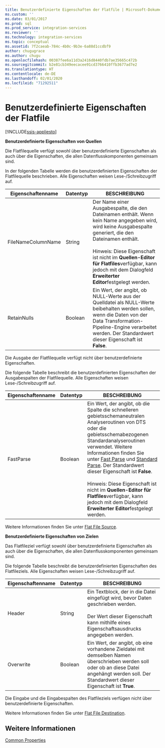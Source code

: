 ```yaml
---
title: Benutzerdefinierte Eigenschaften der Flatfile | Microsoft-Dokumentation
ms.custom: ''
ms.date: 03/01/2017
ms.prod: sql
ms.prod_service: integration-services
ms.reviewer: ''
ms.technology: integration-services
ms.topic: conceptual
ms.assetid: 7f2caeab-784c-4b0c-9b3e-6a88d1ccdbf9
author: chugugrace
ms.author: chugu
ms.openlocfilehash: 00387fee6a11d3a2416d8440fdb7ae35665c472b
ms.sourcegitcommit: b2e81cb349eecacee91cd3766410ffb3677ad7e2
ms.translationtype: HT
ms.contentlocale: de-DE
ms.lasthandoff: 02/01/2020
ms.locfileid: "71292511"
---
```

# <a name="flat-file-custom-properties"></a>Benutzerdefinierte Eigenschaften der Flatfile

[!INCLUDE[ssis-appliesto](../../includes/ssis-appliesto-ssvrpluslinux-asdb-asdw-xxx.md)]


  **Benutzerdefinierte Eigenschaften von Quellen**  
  
 Die Flatfilequelle verfügt sowohl über benutzerdefinierte Eigenschaften als auch über die Eigenschaften, die allen Datenflusskomponenten gemeinsam sind.  
  
 In der folgenden Tabelle werden die benutzerdefinierten Eigenschaften der Flatfilequelle beschrieben. Alle Eigenschaften weisen Lese-/Schreibzugriff auf.  
  
|Eigenschaftenname|Datentyp|BESCHREIBUNG|  
|-------------------|---------------|-----------------|  
|FileNameColumnName|String|Der Name einer Ausgabespalte, die den Dateinamen enthält. Wenn kein Name angegeben wird, wird keine Ausgabespalte generiert, die den Dateinamen enthält.<br /><br /> Hinweis: Diese Eigenschaft ist nicht im **Quellen-Editor für Flatfiles**verfügbar, kann jedoch mit dem Dialogfeld **Erweiterter Editor**festgelegt werden.|  
|RetainNulls|Boolean|Ein Wert, der angibt, ob NULL-Werte aus der Quelldatei als NULL-Werte beibehalten werden sollen, wenn die Daten von der Data Transformation-Pipeline-Engine verarbeitet werden. Der Standardwert dieser Eigenschaft ist **False**.|  
  
 Die Ausgabe der Flatfilequelle verfügt nicht über benutzerdefinierte Eigenschaften.  
  
 Die folgende Tabelle beschreibt die benutzerdefinierten Eigenschaften der Ausgabespalten der Flatfilequelle. Alle Eigenschaften weisen Lese-/Schreibzugriff auf.  
  
|Eigenschaftenname|Datentyp|BESCHREIBUNG|  
|-------------------|---------------|-----------------|  
|FastParse|Boolean|Ein Wert, der angibt, ob die Spalte die schnelleren gebietsschemaneutralen Analyseroutinen von DTS oder die gebietsschemabezogenen Standardanalyseroutinen verwendet. Weitere Informationen finden Sie unter [Fast Parse](https://msdn.microsoft.com/library/6688707d-3c5b-404e-aa2f-e13092ac8d95) und [Standard Parse](https://msdn.microsoft.com/library/dfe835b1-ea52-4e18-a23a-5188c5b6f013). Der Standardwert dieser Eigenschaft ist **False**.<br /><br /> Hinweis: Diese Eigenschaft ist nicht im **Quellen-Editor für Flatfiles**verfügbar, kann jedoch mit dem Dialogfeld **Erweiterter Editor**festgelegt werden.|  
  
 Weitere Informationen finden Sie unter [Flat File Source](../../integration-services/data-flow/flat-file-source.md).  
  
 **Benutzerdefinierte Eigenschaften von Zielen**  
  
 Das Flatfileziel verfügt sowohl über benutzerdefinierte Eigenschaften als auch über die Eigenschaften, die allen Datenflusskomponenten gemeinsam sind.  
  
 Die folgende Tabelle beschreibt die benutzerdefinierten Eigenschaften des Flatfileziels. Alle Eigenschaften weisen Lese-/Schreibzugriff auf.  
  
|Eigenschaftenname|Datentyp|BESCHREIBUNG|  
|-------------------|---------------|-----------------|  
|Header|String|Ein Textblock, der in die Datei eingefügt wird, bevor Daten geschrieben werden.<br /><br /> Der Wert dieser Eigenschaft kann mithilfe eines Eigenschaftsausdrucks angegeben werden.|  
|Overwrite|Boolean|Ein Wert, der angibt, ob eine vorhandene Zieldatei mit demselben Namen überschrieben werden soll oder ob an diese Datei angehängt werden soll. Der Standardwert dieser Eigenschaft ist **True**.|  
  
 Die Eingabe und die Eingabespalten des Flatfileziels verfügen nicht über benutzerdefinierte Eigenschaften.  
  
 Weitere Informationen finden Sie unter [Flat File Destination](../../integration-services/data-flow/flat-file-destination.md).  
  
## <a name="see-also"></a>Weitere Informationen  
 [Common Properties](https://msdn.microsoft.com/library/51973502-5cc6-4125-9fce-e60fa1b7b796)  
  
  
